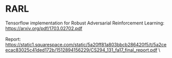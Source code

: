 # RARL
Tensorflow implementation for Robust Adversarial Reinforcement Learning: \
https://arxiv.org/pdf/1703.02702.pdf \
\
Report:\
https://static1.squarespace.com/static/5a20ff81a803bbcb286420f5/t/5a2ceecac83025c41ded172b/1512894156229/CS294_131_fa17_final_report.pdf \

